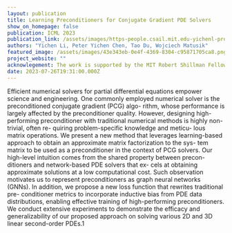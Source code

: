 ```yaml
---
layout: publication
title: Learning Preconditioners for Conjugate Gradient PDE Solvers
show_on_homepage: false
publication: ICML 2023
publication_link: /assets/images/https-people.csail.mit.edu-yichenl-projects-preconditioner-icml2023_preconditionergnn_cameraready_revised.pdf
authors: "Yichen Li, Peter Yichen Chen, Tao Du, Wojciech Matusik"
featured_image: /assets/images/43e343eb-0e4f-4369-8304-c95871705ca8.png
project_website: ""
acknowlegement: The work is supported by the MIT Robert Shillman Fellowship.
date: 2023-07-26T19:31:00.000Z
---
```

Efficient numerical solvers for partial differential equations empower science and engineering. One commonly employed numerical solver is the preconditioned conjugate gradient (PCG) algo- rithm, whose performance is largely affected by the preconditioner quality. However, designing high-performing preconditioner with traditional numerical methods is highly non-trivial, often re- quiring problem-specific knowledge and meticu- lous matrix operations. We present a new method that leverages learning-based approach to obtain an approximate matrix factorization to the sys- tem matrix to be used as a preconditioner in the context of PCG solvers. Our high-level intuition comes from the shared property between precon- ditioners and network-based PDE solvers that ex- cels at obtaining approximate solutions at a low computational cost. Such observation motivates us to represent preconditioners as graph neural networks (GNNs). In addition, we propose a new loss function that rewrites traditional pre- conditioner metrics to incorporate inductive bias from PDE data distributions, enabling effective training of high-performing preconditioners. We conduct extensive experiments to demonstrate the efficacy and generalizability of our proposed approach on solving various 2D and 3D linear second-order PDEs.1